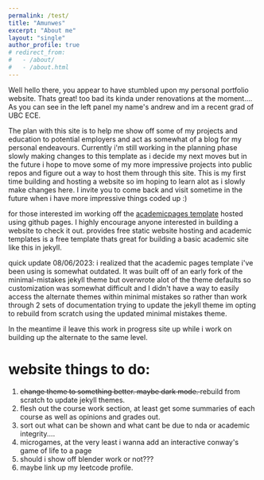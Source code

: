 ```yaml
---
permalink: /test/
title: "Amunwes"
excerpt: "About me"
layout: "single"
author_profile: true
# redirect_from: 
#   - /about/
#   - /about.html
---
```


Well hello there, you appear to have stumbled upon my personal portfolio website. Thats great! too bad its kinda under renovations at the moment....
As you can see in the left panel my name's andrew and im a recent grad of UBC ECE.

The plan with this site is to help me show off some of my projects and education to potential employers and act as somewhat of a blog for my personal endeavours. Currently i'm still working in the planning phase slowly making changes to this template as i decide my next moves but in the future i hope to move some of my more impressive projects into public repos and figure out a way to host them through this site. 
This is my first time building and hosting a website so im hoping to learn alot as i slowly make changes here.
I invite you to come back and visit sometime in the future when i have more impressive things coded up :)

for those interested im working off the [academicpages template](https://github.com/academicpages/academicpages.github.io) hosted using github pages. I highly encourage anyone interested in building a website to check it out. provides free static website hosting and academic templates is a free template thats great for building a basic academic site like this in jekyll.


quick update 08/06/2023: i realized that the academic pages template i've been using is somewhat outdated. It was built off of an early fork of the minimal-mistakes jekyll theme but overwrote alot of the theme defaults so customization was somewhat difficult and I didn't have a way to easily access the alternate themes within minimal mistakes so rather than work through 2 sets of documentation trying to update the jekyll theme im opting to rebuild from scratch using the updated minimal mistakes theme.

In the meantime il leave this work in progress site up while i work on building up the alternate to the same level.


website things to do:
=====
1. <strike> change theme to something better. maybe dark mode. </strike> rebuild from scratch to update jekyll themes.
2. flesh out the course work section, at least get some summaries of each course as well as opinions and grades out.
3. sort out what can be shown and what cant be due to nda or academic integrity....
4. microgames, at the very least i wanna add an interactive conway's game of life to a page
5. should i show off blender work or not???
6. maybe link up my leetcode profile.